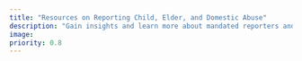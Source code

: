 ```yaml
---
title: "Resources on Reporting Child, Elder, and Domestic Abuse"
description: "Gain insights and learn more about mandated reporters and how they are key in helping to prevent child abuse, domestic violence, and elder abuse."
image: 
priority: 0.8
---
```

